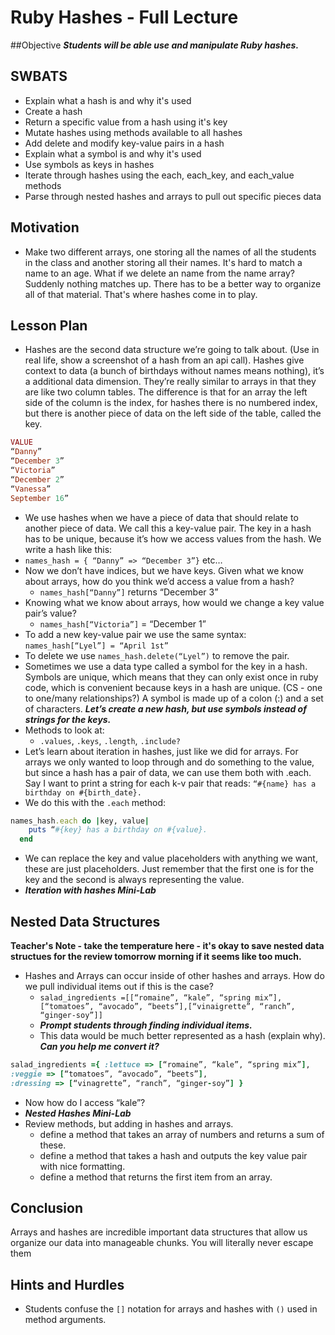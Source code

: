 # Ruby Hashes - Full Lecture

##Objective 
***Students will be able use and manipulate Ruby hashes.***

## SWBATS

+ Explain what a hash is and why it's used
+ Create a hash
+ Return a specific value from a hash using it's key
+ Mutate hashes using methods available to all hashes
+ Add delete and modify key-value pairs in a hash
+ Explain what a symbol is and why it's used
+ Use symbols as keys in hashes
+ Iterate through hashes using the each, each_key, and each_value methods
+ Parse through nested hashes and arrays to pull out specific pieces data

## Motivation
+ Make two different arrays, one storing all the names of all the students in the class and another storing all their names. It's hard to match a name to an age. What if we delete an name from the name array? Suddenly nothing matches up. There has to be a better way to organize all of that material. That's where hashes come in to play.

## Lesson Plan 

+ Hashes are the second data structure we’re going to talk about. (Use in real life, show a screenshot of a hash from an api call). Hashes give context to data (a bunch of birthdays without names means nothing), it’s a additional data dimension. They’re really similar to arrays in that they are like two column tables. The difference is that for an array the left side of the column is the index, for hashes there is no numbered index, but there is another piece of data on the left side of the table, called the key.


```ruby
VALUE
“Danny”
“December 3”
“Victoria”
“December 2”
“Vanessa”
September 16”
```

+ We use hashes when we have a piece of data that should relate to another piece of data. We call this a key-value pair. The key in a hash has to be unique, because it’s how we access values from the hash. We write a hash like this:
+ `names_hash = { “Danny” => “December 3”}` etc…
+ Now we don’t have indices, but we have keys. Given what we know about arrays, how do you think we’d access a value from a hash?
  +   `names_hash[“Danny”]` returns “December 3”
+ Knowing what we know about arrays, how would we change a key value pair’s value?
  + `names_hash[“Victoria”]` = “December 1”
+ To add a new key-value pair we use the same syntax:
  `names_hash[“Lyel”] = “April 1st”`
+ To delete we use `names_hash.delete(“Lyel”)` to remove the pair.
+ Sometimes we use a data type called a symbol for the key in a hash. Symbols are unique, which means that they can only exist once in ruby code, which is convenient because keys in a hash are unique. (CS - one to one/many relationships?) A symbol is made up of a colon (:) and a set of characters. ***Let’s create a new hash, but use symbols instead of strings for the keys.***
+ Methods to look at:
  + `.values`, `.keys`, `.length`, `.include?`
+ Let’s learn about iteration in hashes, just like we did for arrays. For arrays we only wanted to loop through and do something to the value, but since a hash has a pair of data, we can use them both with .each. Say I want to print a string for each k-v pair that reads: `“#{name} has a birthday on #{birth_date}.`
+ We do this with the `.each` method:

```ruby
names_hash.each do |key, value|
    puts “#{key} has a birthday on #{value}.
  end
```

+ We can replace the key and value placeholders with anything we want, these are just placeholders. Just remember that the first one is for the key and the second is always representing the value.
+ ***Iteration with hashes Mini-Lab***


## Nested Data Structures

**Teacher's Note - take the temperature here - it's okay to save nested data structues for the review tomorrow morning if it seems like too much.**

+ Hashes and Arrays can occur inside of other hashes and arrays. How do we pull individual items out if this is the case?
  + `salad_ingredients =[[“romaine”, “kale”, “spring mix”],[“tomatoes”, “avocado”, “beets”],[“vinaigrette”, “ranch”, “ginger-soy”]]`
  + ***Prompt students through finding individual items.***
  + This data would be much better represented as a hash (explain why). ***Can you help me convert it?***

```ruby
salad_ingredients ={ :lettuce => [“romaine”, “kale”, “spring mix”],
:veggie => [“tomatoes”, “avocado”, “beets”],
:dressing => [“vinagrette”, “ranch”, “ginger-soy”] }
```

+ Now how do I access “kale”?
+ ***Nested Hashes Mini-Lab***
+ Review methods, but adding in hashes and arrays.
  + define a method that takes an array of numbers and returns a sum of these.
  + define a method that takes a hash and outputs the key value pair with nice formatting.
  + define a method that returns the first item from an array.

## Conclusion
Arrays and hashes are incredible important data structures that allow us organize our data into manageable chunks. You will literally never escape them

## Hints and Hurdles 
+ Students confuse the `[]` notation for arrays and hashes with `()` used in method arguments.
